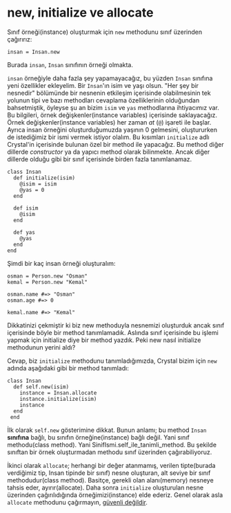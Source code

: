 # new, initialize ve allocate

Sınıf örneği(instance) oluşturmak için `new` methodunu sınıf üzerinden çağırırız:

```
insan = Insan.new
```

Burada `insan`, `Insan` sınıfının örneği olmakta.

`insan` örneğiyle daha fazla şey yapamayacağız, bu yüzden `Insan` sınıfına yeni özellikler ekleyelim. Bir `Insan`'ın isim ve yaşı olsun. "Her şey bir nesnedir" bölümünde bir nesnenin etkileşim içerisinde olabilmesinin tek yolunun tipi ve bazı methodları cevaplama özelliklerinin olduğundan bahsetmiştik, öyleyse şu an bizim `isim` ve `yas` methodlarına ihtiyacımız var. Bu bilgileri, örnek değişkenler(instance variables) içerisinde saklayacağız. Örnek değişkenler(instance variables) her zaman *at* (`@`) işareti ile başlar. Ayrıca insan örneğini oluşturduğumuzda yaşının 0 gelmesini, oluştururken de istediğimiz bir ismi vermek istiyor olalım.
Bu kısımları `initialize` adlı Crystal'in içerisinde bulunan özel bir method ile yapacağız. Bu method diğer dillerde *constructor*
ya da yapıcı method olarak bilinmekte. Ancak diğer dillerde olduğu gibi bir sınıf içerisinde birden fazla tanımlanamaz.

```crystal
class Insan
  def initialize(isim)
    @isim = isim
    @yas = 0
  end

  def isim
    @isim
  end

  def yas
    @yas
  end
end
```

Şimdi bir kaç insan örneği oluşturalım:

```crystal
osman = Person.new "Osman"
kemal = Person.new "Kemal"

osman.name #=> "Osman"
osman.age #=> 0

kemal.name #=> "Kemal"
```

Dikkatinizi çekmiştir ki biz new methoduyla nesnemizi oluşturduk ancak sınıf içerisinde böyle bir method tanımlamadık. Aslında sınıf içerisinde bu işlemi yapmak için initialize diye bir method yazdık. Peki new nasıl initialize methodunun yerini aldı?

Cevap, biz `initialize` methodunu tanımladığımızda, Crystal bizim için `new` adında aşağıdaki gibi bir method tanımladı:

```crystal
class Insan
  def self.new(isim)
    instance = Insan.allocate
    instance.initialize(isim)
    instance
  end
 end
```

İlk olarak `self.new` gösterimine dikkat. Bunun anlamı; bu method `Insan` **sınıfına** bağlı, bu sınıfın örneğine(instance) bağlı değil. Yani sınıf methodu(class method). Yani SinifIsmi.self_ile_tanimli_method. Bu şekilde sınıftan bir örnek oluşturmadan methodu sınıf üzerinden çağırabiliyoruz.

İkinci olarak `allocate`; herhangi bir değer atanmamış, verilen tipte(burada verdiğimiz tip, Insan tipinde bir sınıf) nesne oluşturan, alt seviye bir sınıf methodudur(class method). Basitçe, gerekli olan alanı(memory) nesneye tahsis eder, ayırır(allocate).
Daha sonra `initialize` oluşturulan nesne üzerinden çağırılıdığında örneğimizi(instance) elde ederiz. Genel olarak asla `allocate` methodunu çağırmayın, [güvenli değildir](unsafe.html).
